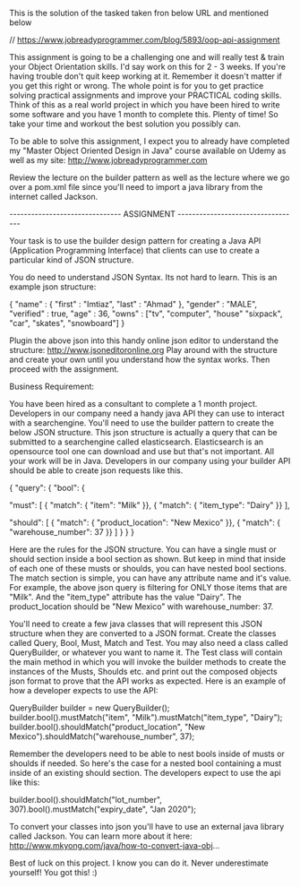This is the solution of the tasked taken fron below URL and mentioned below

// https://www.jobreadyprogrammer.com/blog/5893/oop-api-assignment


This assignment is going to be a challenging one and will really test & train your Object Orientation skills. I'd say work on this for 2 - 3 weeks. If you're having trouble don't quit keep working at it. Remember it doesn't matter if you get this right or wrong. The whole point is for you to get practice solving practical assignments and improve your PRACTICAL coding skills. Think of this as a real world project in which you have been hired to write some software and you have 1 month to complete this. Plenty of time! So take your time and workout the best solution you possibly can.

To be able to solve this assignment, I expect you to already have completed my "Master Object Oriented Design in Java" course available on Udemy as well as my site: http://www.jobreadyprogrammer.com

Review the lecture on the builder pattern as well as the lecture where we go over a pom.xml file since you'll need to import a java library from the internet called Jackson.

------------------------------- ASSIGNMENT ----------------------------------

Your task is to use the builder design pattern for creating a Java API (Application Programming Interface) that clients can use to create a particular kind of JSON structure. 

You do need to understand JSON Syntax. Its not hard to learn. This is an example json structure:

{
"name" : { "first" : "Imtiaz", "last" : "Ahmad" },
"gender" : "MALE",
"verified" : true,
"age" : 36,
"owns" : ["tv", "computer", "house" "sixpack", "car", "skates", "snowboard"]
}

Plugin the above json into this handy online json editor to understand the structure: http://www.jsoneditoronline.org
Play around with the structure and create your own until you understand how the syntax works. 
Then proceed with the assignment.

Business Requirement:

You have been hired as a consultant to complete a 1 month project. Developers in our company need a handy java API they can use to interact with a searchengine. You'll need to use the builder pattern to create the below JSON structure. This json structure is actually a query that can be submitted to a searchengine called elasticsearch. 
Elasticsearch is an opensource tool one can download and use but that's not important. 
All your work will be in Java. Developers in our company using your builder API should be able to create json requests like this.


{
"query": { 
"bool": { 

"must": [
{ "match": { "item": "Milk" }}, 
{ "match": { "item_type": "Dairy" }} 
],

"should": [
{ "match": { "product_location": "New Mexico" }}, 
{ "match": { "warehouse_number": 37 }} 
]
}
}
}

Here are the rules for the JSON structure. You can have a single must or should section inside a bool section as shown. But keep in mind that inside of each one of these musts or shoulds, you can have nested bool sections. The match section is simple, you can have any attribute name and it's value. For example, the above json query is filtering for ONLY those items that are "Milk". 
And the "item_type" attribute has the value "Dairy". The product_location should be "New Mexico" with warehouse_number: 37. 


You'll need to create a few java classes that will represent this JSON structure when they are converted to a JSON format.
Create the classes called Query, Bool, Must, Match and Test. You may also need a class called QueryBuilder, or whatever you want to name it. The Test class will contain the main method in which you will invoke the builder methods to create the instances of the Musts, Shoulds etc. and print out the composed objects json format to prove that the API works as expected. Here is an example of how a developer expects to use the API:

QueryBuilder builder = new QueryBuilder();
builder.bool().mustMatch("item", "Milk").mustMatch("item_type", "Dairy");
builder.bool().shouldMatch("product_location", "New Mexico").shouldMatch("warehouse_number", 37);

Remember the developers need to be able to nest bools inside of musts or shoulds if needed. So here's the case for a nested bool containing a must inside of an existing should section. The developers expect to use the api like this:

builder.bool().shouldMatch("lot_number", 307).bool().mustMatch("expiry_date", "Jan 2020");


To convert your classes into json you'll have to use an external java library called Jackson. You can learn more about it here: http://www.mkyong.com/java/how-to-convert-java-obj...

Best of luck on this project. I know you can do it. Never underestimate yourself! You got this! :)
